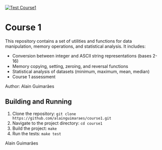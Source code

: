 [![Test Course1](https://github.com/alainguimaraes/ese-coursera-course1/actions/workflows/course1.yml/badge.svg)](https://github.com/alainguimaraes/ese-coursera-course1/actions/workflows/course1.yml)
# Course 1

This repository contains a set of utilities and functions for data manipulation, memory operations, and statistical analysis. It includes:

- Conversion between integer and ASCII string representations (bases 2-16)
- Memory copying, setting, zeroing, and reversal functions
- Statistical analysis of datasets (minimum, maximum, mean, median)
- Course 1 assessment

Author: Alain Guimarães

## Building and Running

1. Clone the repository: `git clone https://github.com/alainguimaraes/course1.git`
2. Navigate to the project directory: `cd course1`
3. Build the project: `make`
4. Run the tests: `make test`

Alain Guimarães

